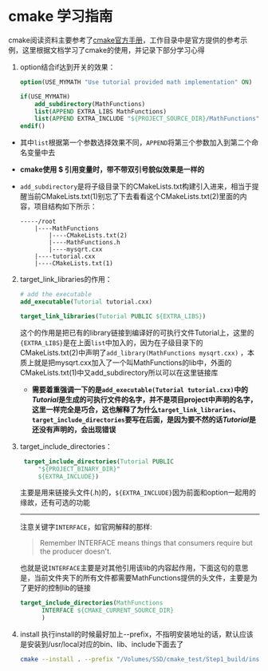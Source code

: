 # cmake 学习指南

cmake阅读资料主要参考了[cmake官方手册](https://cmake.org/cmake/help/latest/guide/tutorial/)，工作目录中是官方提供的参考示例，这里根据文档学习了cmake的使用，并记录下部分学习心得

1. option结合if达到开关的效果：

    ```cmake
    option(USE_MYMATH "Use tutorial provided math implementation" ON)

    if(USE_MYMATH)
        add_subdirectory(MathFunctions)
        list(APPEND EXTRA_LIBS MathFunctions)
        list(APPEND EXTRA_INCLUDE "${PROJECT_SOURCE_DIR}/MathFunctions")
    endif()
    ```
- 其中`list`根据第一个参数选择效果不同，`APPEND`将第三个参数加入到第二个命名变量中去
- **cmake使用 $ 引用变量时，带不带双引号貌似效果是一样的**
- `add_subdirectory`是将子级目录下的CMakeLists.txt构建引入进来，相当于提醒当前CMakeLists.txt(1)别忘了下去看看这个CMakeLists.txt(2)里面的内容，项目结构如下所示：

    ```
    -----/root
        |----MathFunctions
            |----CMakeLists.txt(2)
            |----MathFunctions.h
            |----mysqrt.cxx
        |----tutorial.cxx
        |----CMakeLists.txt(1)
    ```
2. target_link_libraries的作用：

    ```cmake
    # add the executable
    add_executable(Tutorial tutorial.cxx)

    target_link_libraries(Tutorial PUBLIC ${EXTRA_LIBS})
    ```
    这个的作用是把已有的library链接到编译好的可执行文件Tutorial上，这里的`{EXTRA_LIBS}`是在上面`list`中加入的，因为在子级目录下的CMakeLists.txt(2)中声明了`add_library(MathFunctions mysqrt.cxx)` ，本质上就是把mysqrt.cxx加入了一个叫MathFunctions的lib中，外面的CMakeLists.txt(1)中又add_subdirectory所以可以在这里链接库

    - **需要着重强调一下的是`add_executable(Tutorial tutorial.cxx)`中的*Tutorial*是生成的可执行文件的名字，并不是项目project中声明的名字，这里一样完全是巧合，这也解释了为什么`target_link_libraries`、`target_include_directories`要写在后面，是因为要不然的话*Tutorial*是还没有声明的，会出现错误**

3. target_include_directories：

   ```cmake
    target_include_directories(Tutorial PUBLIC
        "${PROJECT_BINARY_DIR}"
        ${EXTRA_INCLUDE})
    ```
    主要是用来链接头文件(.h)的，`${EXTRA_INCLUDE}`因为前面和option一起用的缘故，还有可选的功能
    
    --------

    注意关键字`INTERFACE`，如官网解释的那样:

    > Remember INTERFACE means things that consumers require but the producer doesn't.
    
    也就是说`INTERFACE`主要是对其他引用该lib的内容起作用，下面这句的意思是，当前文件夹下的所有文件都需要MathFunctions提供的头文件，主要是为了更好的控制lib的链接
    ```cmake
    target_include_directories(MathFunctions
          INTERFACE ${CMAKE_CURRENT_SOURCE_DIR}
          )
    ```

4. install
    执行install的时候最好加上--prefix，不指明安装地址的话，默认应该是安装到/usr/local对应的bin、lib、include下面去了
    ```bash
    cmake --install . --prefix "/Volumes/SSD/cmake_test/Step1_build/install"
    ```